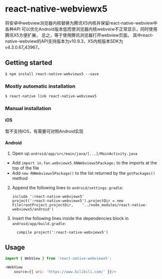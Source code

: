 
# react-native-webviewx5
将安卓中webview浏览器内核替换为腾讯X5内核并保留react-native-webview中各种API
可以优化Android版本低而使浏览器内核webveiw不正常显示，同时使用腾讯X5方便扩展，
总之，等于使用腾讯浏览器打开webview页面。
其中react-native-webview的API支持版本为v10.9.3，X5内核版本SDK为v4.3.0.67_43967。
## Getting started

`$ npm install react-native-webviewx5 --save`

### Mostly automatic installation

`$ react-native link react-native-webviewx5`

### Manual installation


#### iOS
暂不支持IOS，有需要可对照Android实现

#### Android

1. Open up `android/app/src/main/java/[...]/MainActivity.java`
  - Add `import in.fan.webviewx5.RNWebviewx5Package;` to the imports at the top of the file
  - Add `new RNWebviewx5Package()` to the list returned by the `getPackages()` method
2. Append the following lines to `android/settings.gradle`:
  	```
  	include ':react-native-webviewx5'
  	project(':react-native-webviewx5').projectDir = new File(rootProject.projectDir, 	'../node_modules/react-native-webviewx5/android')
  	```
3. Insert the following lines inside the dependencies block in `android/app/build.gradle`:
  	```
      compile project(':react-native-webviewx5')
  	```


## Usage
```javascript
import { WebView } from 'react-native-webviewx5';

<WebView
    source={{ uri: 'https://www.bilibili.com/' }}/>
```
  
